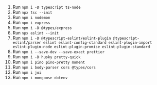 1. Run ``npm i -D typescript ts-node``
2. Run ``npx tsc --init``
3. Run ``npm i nodemon``
4. Run ``npm i express``
5. Run ``npm i -D @types/express``
6. Run ``npx eslint --init``
7. Run ``npm i -D @typescript-eslint/eslint-plugin @typescript-eslint/parser eslint eslint-config-standard eslint-plugin-import eslint-plugin-node eslint-plugin-promise eslint-plugin-standard``
8. Run ``npm i --save-dev --save-exact prettier``
9. Run ``npm i -D husky pretty-quick``
10. Run ``npm i pino pino-pretty moment``
11. Run ``npm i body-parser cors @types/cors``
12. Run ``npm i joi``
12. Run ``npm i mongoose dotenv``